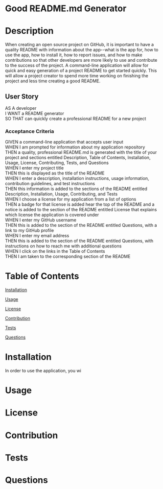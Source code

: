# Good README.md Generator

# Description 
When creating an open source project on GitHub, it is important to have a quality README with information about the app--what is the app for, how to use the app, how to install it, how to report issues, and how to make contributions so that other developers are more likely to use and contribute to the success of the project. A command-line application will allow for quick and easy generation of a project README to get started quickly. This will allow a project creator to spend more time working on finishing the project and less time creating a good README.

## User Story
AS A developer<br>
I WANT a README generator<br>
SO THAT can quickly create a professional README for a new project

### Acceptance Criteria
GIVEN a command-line application that accepts user input<br>
WHEN I am prompted for information about my application repository<br>
THEN a quality, professional README.md is generated with the title of your project and sections entitled Description, Table of Contents, Installation, Usage, License, Contributing, Tests, and Questions<br>
WHEN I enter my project title<br>
THEN this is displayed as the title of the README<br>
WHEN I enter a description, installation instructions, usage information, contribution guidelines, and test instructions<br>
THEN this information is added to the sections of the README entitled Description, Installation, Usage, Contributing, and Tests<br>
WHEN I choose a license for my application from a list of options<br>
THEN a badge for that license is added hear the top of the README and a notice is added to the section of the README entitled License that explains which license the application is covered under<br>
WHEN I enter my GitHub username<br>
THEN this is added to the section of the README entitled Questions, with a link to my GitHub profile<br>
WHEN I enter my email address<br>
THEN this is added to the section of the README entitled Questions, with instructions on how to reach me with additional questions<br>
WHEN I click on the links in the Table of Contents<br>
THEN I am taken to the corresponding section of the README

# Table of Contents
[Installation](#installation)

[Usage](#usage)

[License](#license)

[Contribution](#contribution)

[Tests](#tests)

[Questions](#questions)

# Installation
In order to use the application, you wi

# Usage

# License

# Contribution

# Tests

# Questions


